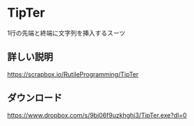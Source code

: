 # TipTer
1行の先端と終端に文字列を挿入するスーツ

## 詳しい説明
https://scrapbox.io/RutileProgramming/TipTer

## ダウンロード
https://www.dropbox.com/s/9bj06f9uzkhghi3/TipTer.exe?dl=0
